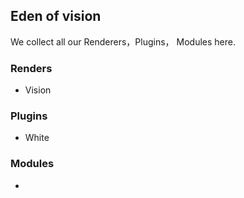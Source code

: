 ## Eden of vision
We collect all our Renderers，Plugins， Modules here.
### Renders
- Vision
### Plugins
- White
### Modules
-
